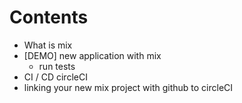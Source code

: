 # Contents
 * What is mix
 * [DEMO] new application with mix
   * run tests
 * CI / CD circleCI
 * linking your new mix project with github to circleCI
